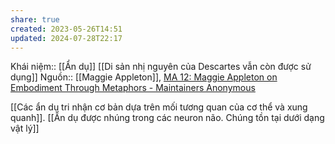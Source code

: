 ```yaml
---
share: true
created: 2023-05-26T14:51
updated: 2024-07-28T22:17
---
```

Khái niệm:: [[Ẩn dụ]]
[[Di sản nhị nguyên của Descartes vẫn còn được sử dụng]]
Nguồn:: [[Maggie Appleton]], [MA 12: Maggie Appleton on Embodiment Through Metaphors - Maintainers Anonymous](https://maintainersanonymous.com/metaphor/#t=01:04)

[[Các ẩn dụ tri nhận cơ bản dựa trên mối tương quan của cơ thể và xung quanh]]. [[Ẩn dụ được nhúng trong các neuron não. Chúng tồn tại dưới dạng vật lý]]